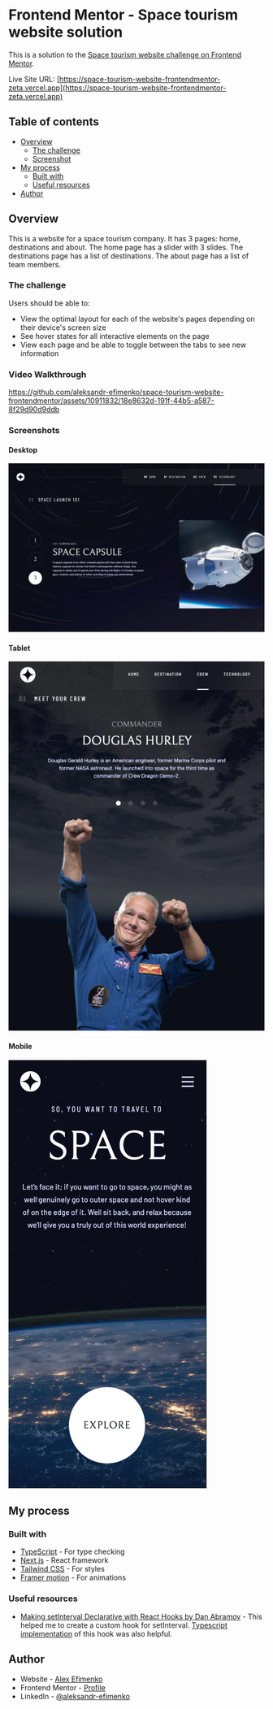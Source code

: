 # Frontend Mentor - Space tourism website solution

This is a solution to the [Space tourism website challenge on Frontend Mentor](https://www.frontendmentor.io/challenges/space-tourism-multipage-website-gRWj1URZ3).

Live Site URL: [https://space-tourism-website-frontendmentor-zeta.vercel.app](https://space-tourism-website-frontendmentor-zeta.vercel.app)

## Table of contents

- [Overview](#overview)
  - [The challenge](#the-challenge)
  - [Screenshot](#screenshot)
- [My process](#my-process)
  - [Built with](#built-with)
  - [Useful resources](#useful-resources)
- [Author](#author)

## Overview

This is a website for a space tourism company. It has 3 pages: home, destinations and about. The home page has a slider with 3 slides. The destinations page has a list of destinations. The about page has a list of team members.

### The challenge

Users should be able to:

- View the optimal layout for each of the website's pages depending on their device's screen size
- See hover states for all interactive elements on the page
- View each page and be able to toggle between the tabs to see new information

### Video Walkthrough

https://github.com/aleksandr-efimenko/space-tourism-website-frontendmentor/assets/10911832/18e8632d-191f-44b5-a587-8f29d90d9ddb

### Screenshots

#### Desktop

![Design prevew for the desktop version](/public/about/screenshot_desktop.png)

#### Tablet

![Design prevew for the tablet version](/public/about/screenshot_tablet.png)

#### Mobile

![Design prevew for the mobile version](/public/about/screenshot_mobile.png)

## My process

### Built with

- [TypeScript](https://www.typescriptlang.org/) - For type checking
- [Next.js](https://nextjs.org/) - React framework
- [Tailwind CSS](https://tailwindcss.com/) - For styles
- [Framer motion](https://www.framer.com/motion/) - For animations

### Useful resources

- [Making setInterval Declarative with React Hooks by Dan Abramov](https://overreacted.io/making-setinterval-declarative-with-react-hooks/) - This helped me to create a custom hook for setInterval.
  [Typescript implementation](https://usehooks-ts.com/react-hook/use-interval) of this hook was also helpful.

## Author

- Website - [Alex Efimenko](https://alexefimenko.com/)
- Frontend Mentor - [Profile](https://www.frontendmentor.io/profile/androidblog)
- LinkedIn - [@aleksandr-efimenko](https://www.linkedin.com/in/aleksandr-efimenko/)
